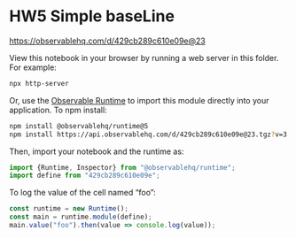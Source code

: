 # HW5 Simple baseLine

https://observablehq.com/d/429cb289c610e09e@23

View this notebook in your browser by running a web server in this folder. For
example:

~~~sh
npx http-server
~~~

Or, use the [Observable Runtime](https://github.com/observablehq/runtime) to
import this module directly into your application. To npm install:

~~~sh
npm install @observablehq/runtime@5
npm install https://api.observablehq.com/d/429cb289c610e09e@23.tgz?v=3
~~~

Then, import your notebook and the runtime as:

~~~js
import {Runtime, Inspector} from "@observablehq/runtime";
import define from "429cb289c610e09e";
~~~

To log the value of the cell named “foo”:

~~~js
const runtime = new Runtime();
const main = runtime.module(define);
main.value("foo").then(value => console.log(value));
~~~

